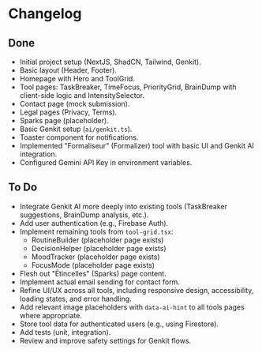 # Changelog

## Done

- Initial project setup (NextJS, ShadCN, Tailwind, Genkit).
- Basic layout (Header, Footer).
- Homepage with Hero and ToolGrid.
- Tool pages: TaskBreaker, TimeFocus, PriorityGrid, BrainDump with client-side logic and IntensitySelector.
- Contact page (mock submission).
- Legal pages (Privacy, Terms).
- Sparks page (placeholder).
- Basic Genkit setup (`ai/genkit.ts`).
- Toaster component for notifications.
- Implemented "Formaliseur" (Formalizer) tool with basic UI and Genkit AI integration.
- Configured Gemini API Key in environment variables.

## To Do

- Integrate Genkit AI more deeply into existing tools (TaskBreaker suggestions, BrainDump analysis, etc.).
- Add user authentication (e.g., Firebase Auth).
- Implement remaining tools from `tool-grid.tsx`:
    - RoutineBuilder (placeholder page exists)
    - DecisionHelper (placeholder page exists)
    - MoodTracker (placeholder page exists)
    - FocusMode (placeholder page exists)
- Flesh out "Étincelles" (Sparks) page content.
- Implement actual email sending for contact form.
- Refine UI/UX across all tools, including responsive design, accessibility, loading states, and error handling.
- Add relevant image placeholders with `data-ai-hint` to all tools pages where appropriate.
- Store tool data for authenticated users (e.g., using Firestore).
- Add tests (unit, integration).
- Review and improve safety settings for Genkit flows.
